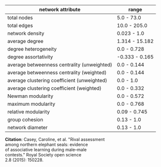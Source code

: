 network attribute|range
---|---
total nodes|5.0 - 73.0
total edges|10.0 - 205.0
network density|0.023 - 1.0
average degree|1.314 - 15.182
degree heterogeneity|0.0 - 0.728
degree assortativity|-0.333 - 0.165
average betweenness centrality (unweighted)|0.0 - 0.144
average betweenness centrality (weighted)|0.0 - 0.144
average clustering coefficient (unweighted)|0.0 - 1.0
average clustering coefficient (weighted)|0.0 - 0.332
Newman modularity|0.0 - 0.572
maximum modularity|0.0 - 0.768
relative modularity|0.09 - 0.745
group cohesion|0.13 - 1.0
network diameter|0.13 - 1.0
**Citation**: Casey, Caroline, et al. "Rival assessment <br> among northern elephant seals: evidence <br> of associative learning during male–male <br> contests." Royal Society open science <br> 2.8 (2015): 150228.